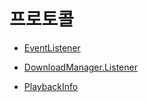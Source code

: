 # 프로토콜

* [EventListener](./event-listeners/home.md)

* [DownloadManager.Listener](./download-manager-listeners/home.md)

* [PlaybackInfo](./playback-info/home.md)